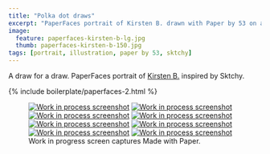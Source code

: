 ```yaml
---
title: "Polka dot draws"
excerpt: "PaperFaces portrait of Kirsten B. drawn with Paper by 53 on an iPad."
image: 
  feature: paperfaces-kirsten-b-lg.jpg
  thumb: paperfaces-kirsten-b-150.jpg
tags: [portrait, illustration, paper by 53, sktchy]
---
```


A draw for a draw. PaperFaces portrait of [Kirsten B.](http://sktchy.com/WAPmzC) inspired by Sktchy.

{% include boilerplate/paperfaces-2.html %}

<figure class="third">
  <a href="{{ site.url }}/images/paperfaces-kirsten-b-process-1-lg.jpg"><img src="{{ site.url }}/images/paperfaces-kirsten-b-process-1-600.jpg" alt="Work in process screenshot"></a>
  <a href="{{ site.url }}/images/paperfaces-kirsten-b-process-2-lg.jpg"><img src="{{ site.url }}/images/paperfaces-kirsten-b-process-2-600.jpg" alt="Work in process screenshot"></a>
  <a href="{{ site.url }}/images/paperfaces-kirsten-b-process-3-lg.jpg"><img src="{{ site.url }}/images/paperfaces-kirsten-b-process-3-600.jpg" alt="Work in process screenshot"></a>
  <a href="{{ site.url }}/images/paperfaces-kirsten-b-process-4-lg.jpg"><img src="{{ site.url }}/images/paperfaces-kirsten-b-process-4-600.jpg" alt="Work in process screenshot"></a>
  <a href="{{ site.url }}/images/paperfaces-kirsten-b-process-5-lg.jpg"><img src="{{ site.url }}/images/paperfaces-kirsten-b-process-5-600.jpg" alt="Work in process screenshot"></a>
  <a href="{{ site.url }}/images/paperfaces-kirsten-b-process-6-lg.jpg"><img src="{{ site.url }}/images/paperfaces-kirsten-b-process-6-600.jpg" alt="Work in process screenshot"></a>
  <a href="{{ site.url }}/images/paperfaces-kirsten-b-process-7-lg.jpg"><img src="{{ site.url }}/images/paperfaces-kirsten-b-process-7-600.jpg" alt="Work in process screenshot"></a>
  <a href="{{ site.url }}/images/paperfaces-kirsten-b-process-8-lg.jpg"><img src="{{ site.url }}/images/paperfaces-kirsten-b-process-8-600.jpg" alt="Work in process screenshot"></a>
  <figcaption>Work in progress screen captures Made with Paper.</figcaption>
</figure>